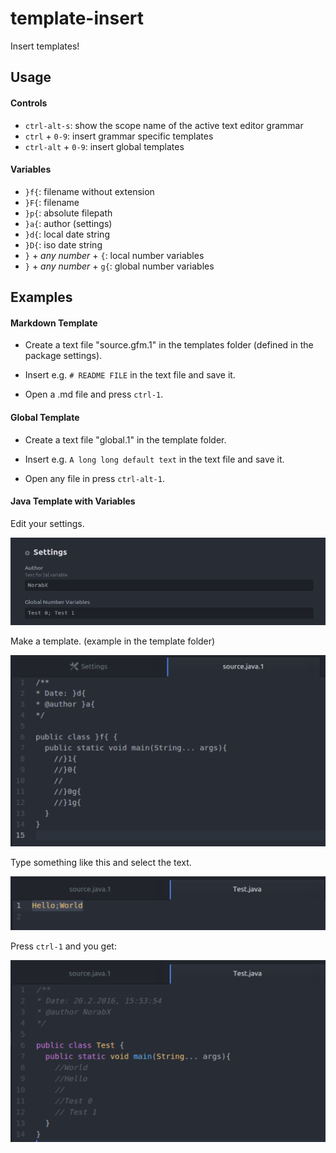 # template-insert

Insert templates!

## Usage
#### Controls

* `ctrl-alt-s`: show the scope name of the active text editor grammar
* `ctrl` + `0-9`: insert grammar specific templates
* `ctrl-alt` + `0-9`: insert global templates

#### Variables

* `}f{`: filename without extension
* `}F{`: filename
* `}p{`: absolute filepath
* `}a{`: author (settings)
* `}d{`: local date string
* `}D{`: iso date string
* `}` + <i>any number</i> + `{`: local number variables
* `}` + <i>any number</i> + `g{`: global number variables

## Examples
#### Markdown Template
* Create a text file "source.gfm.1" in the templates folder (defined in the package settings).

* Insert e.g. `# README FILE` in the text file and save it.

* Open a .md file and press `ctrl-1`.

#### Global Template
* Create a text file "global.1" in the template folder.

* Insert e.g. `A long long default text` in the text file and save it.

* Open any file in press `ctrl-alt-1`.

#### Java Template with Variables

Edit your settings.

![img1](img/eg1.png)

Make a template. (example in the template folder)

![img2](img/eg2.png)

Type something like this and select the text.

![img3](img/eg3.png)

Press `ctrl-1` and you get:

![img1](img/eg4.png)
